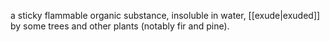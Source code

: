 a sticky flammable organic substance, insoluble in water, [[exude|exuded]] by some trees and other plants (notably fir and pine).
